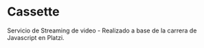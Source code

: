 # Cassette

Servicio de Streaming de video - Realizado a base de la carrera de Javascript en Platzi.